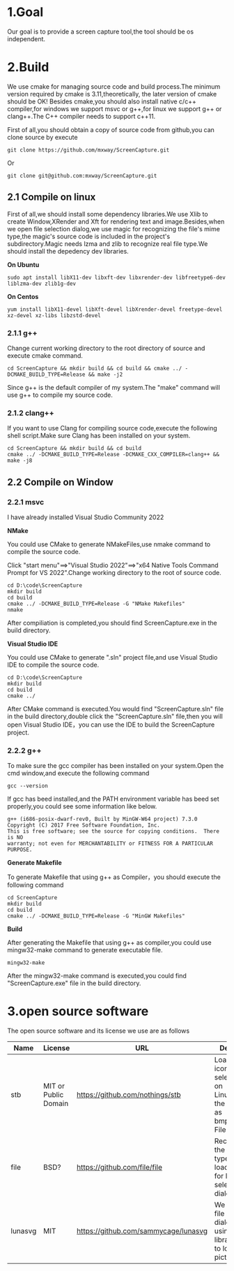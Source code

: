 # 1.Goal

Our goal is to provide a screen capture tool,the tool should be os independent.

# 2.Build

We use cmake for managing source code and build process.The minimum version required by cmake is 3.11,theoretically,
the later version of cmake should be OK! Besides cmake,you should also install native c/c++ compiler,for windows we support msvc or g++,for linux we support g++ or clang++.The C++ compiler needs to support c++11.

First of all,you should obtain a copy of source code from github,you can clone source by execute

```shell
git clone https://github.com/mxway/ScreenCapture.git
```

Or

```shell
git clone git@github.com:mxway/ScreenCapture.git
```

## 2.1 Compile on linux

First of all,we should install some dependency libraries.We use Xlib to create Window,XRender and Xft for rendering text and image.Besides,when we open file selection dialog,we use magic for recognizing the file's mime type,the magic's source code is included in the project's subdirectory.Magic needs lzma and zlib to recognize real file type.We should install the depedency dev libraries.

**On Ubuntu**

```shell
sudo apt install libX11-dev libxft-dev libxrender-dev libfreetype6-dev liblzma-dev zlib1g-dev
```

**On Centos**

```shell
yum install libX11-devel libXft-devel libXrender-devel freetype-devel xz-devel xz-libs libzstd-devel
```

### 2.1.1 g++

Change current working directory to the root directory of source and execute cmake command.

```shell
cd ScreenCapture && mkdir build && cd build && cmake ../ -DCMAKE_BUILD_TYPE=Release && make -j2
```

Since g++ is the default compiler of my system.The "make" command will use g++ to compile my source code.

### 2.1.2 clang++

If you want to use Clang for compiling source code,execute the following shell script.Make sure Clang has been installed on your system.

```shell
cd ScreenCapture && mkdir build && cd build
cmake ../ -DCMAKE_BUILD_TYPE=Release -DCMAKE_CXX_COMPILER=clang++ && make -j8
```

## 2.2 Compile on Window

### 2.2.1 msvc

I have already installed Visual Studio Community 2022

**NMake**

You could use CMake to generate NMakeFiles,use nmake command to compile the source code.

Click "start menu"==>"Visual Studio 2022"==>"x64 Native Tools Command Prompt for VS 2022".Change working directory to the root of source code.

```shell
cd D:\code\ScreenCapture
mkdir build
cd build
cmake ../ -DCMAKE_BUILD_TYPE=Release -G "NMake Makefiles"
nmake
```

After compiliation is completed,you should find ScreenCapture.exe in the build directory.

**Visual Studio IDE**

You could use CMake to generate ".sln" project file,and use Visual Studio IDE to compile   the source code.

```shell
cd D:\code\ScreenCapture
mkdir build
cd build
cmake ../
```

After CMake command is executed.You would find "ScreenCapture.sln" file in the build directory,double click the "ScreenCapture.sln" file,then you will open Visual Studio IDE，you can use the IDE to build the ScreenCapture project.

### 2.2.2 g++

To make sure the gcc compiler has been installed on your system.Open the cmd window,and execute the following command

```shell
gcc --version
```

If gcc has beed installed,and the PATH environment variable has beed set properly,you could see some information like below.

```shell
g++ (i686-posix-dwarf-rev0, Built by MinGW-W64 project) 7.3.0
Copyright (C) 2017 Free Software Foundation, Inc.
This is free software; see the source for copying conditions.  There is NO
warranty; not even for MERCHANTABILITY or FITNESS FOR A PARTICULAR PURPOSE.
```

**Generate Makefile**

To generate Makefile that using g++ as Compiler，you should execute the following command

```shell
cd ScreenCapture
mkdir build
cd build
cmake ../ -DCMAKE_BUILD_TYPE=Release -G "MinGW Makefiles"
```

**Build**

After generating the Makefile that using g++ as compiler,you could use mingw32-make command to generate executable file.

```shell
mingw32-make
```

After the mingw32-make command is executed,you could find "ScreenCapture.exe" file in the build directory.

# 3.open source software

The open source software and its license we use are as follows

| Name    | License              | URL                                  | Description                                                                                    |
| ------- | -------------------- | ------------------------------------ | ---------------------------------------------------------------------------------------------- |
| stb     | MIT or Public Domain | https://github.com/nothings/stb      | Loading png icon for File selectiondialog on Linux.Saving the screenshot as bmp\|png\|jpg File |
| file    | BSD?                 | https://github.com/file/file         | Recognizing the file's real type,then loading icon for File selection dialog                   |
| lunasvg | MIT                  | https://github.com/sammycage/lunasvg | We develop a file selection dialog box using xlib.The library is used to load svg picture.     |
